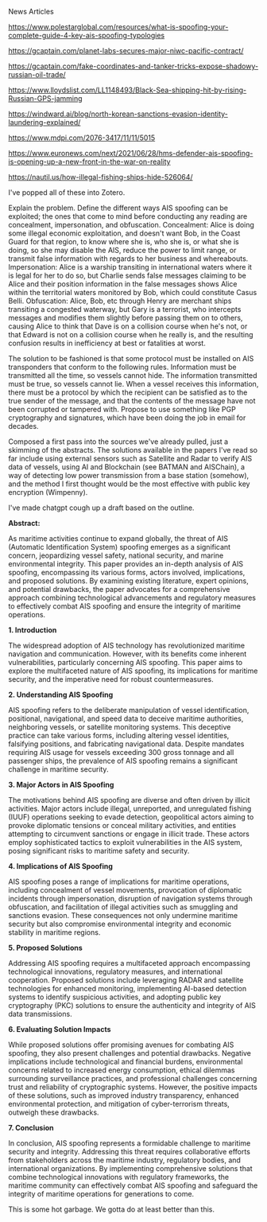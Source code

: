 News Articles

<https://www.polestarglobal.com/resources/what-is-spoofing-your-complete-guide-4-key-ais-spoofing-typologies>

<https://gcaptain.com/planet-labs-secures-major-niwc-pacific-contract/>

<https://gcaptain.com/fake-coordinates-and-tanker-tricks-expose-shadowy-russian-oil-trade/>

<https://www.lloydslist.com/LL1148493/Black-Sea-shipping-hit-by-rising-Russian-GPS-jamming>

<https://windward.ai/blog/north-korean-sanctions-evasion-identity-laundering-explained/>

<https://www.mdpi.com/2076-3417/11/11/5015>

<https://www.euronews.com/next/2021/06/28/hms-defender-ais-spoofing-is-opening-up-a-new-front-in-the-war-on-reality>

<https://nautil.us/how-illegal-fishing-ships-hide-526064/>

I've popped all of these into Zotero.

Explain the problem. Define the different ways AIS spoofing can be
exploited; the ones that come to mind before conducting any reading are
concealment, impersonation, and obfuscation. Concealment: Alice is doing
some illegal economic exploitation, and doesn't want Bob, in the Coast
Guard for that region, to know where she is, who she is, or what she is
doing, so she may disable the AIS, reduce the power to limit range, or
transmit false information with regards to her business and whereabouts.
Impersonation: Alice is a warship transiting in international waters
where it is legal for her to do so, but Charlie sends false messages
claiming to be Alice and their position information in the false
messages shows Alice within the territorial waters monitored by Bob,
which could constitute Casus Belli. Obfuscation: Alice, Bob, etc through
Henry are merchant ships transiting a congested waterway, but Gary is a
terrorist, who intercepts messages and modifies them slightly before
passing them on to others, causing Alice to think that Dave is on a
collision course when he's not, or that Edward is not on a collision
course when he really is, and the resulting confusion results in
inefficiency at best or fatalities at worst.

The solution to be fashioned is that some protocol must be installed on
AIS transponders that conform to the following rules. Information must
be transmitted all the time, so vessels cannot hide. The information
transmitted must be true, so vessels cannot lie. When a vessel receives
this information, there must be a protocol by which the recipient can be
satisfied as to the true sender of the message, and that the contents of
the message have not been corrupted or tampered with. Propose to use
something like PGP cryptography and signatures, which have been doing
the job in email for decades.

Composed a first pass into the sources we've already pulled, just a
skimming of the abstracts. The solutions available in the papers I've
read so far include using external sensors such as Satellite and Radar
to verify AIS data of vessels, using AI and Blockchain (see BATMAN and
AISChain), a way of detecting low power transmission from a base station
(somehow), and the method I first thought would be the most effective
with public key encryption (Wimpenny).

I've made chatgpt cough up a draft based on the outline.

**Abstract:**

As maritime activities continue to expand globally, the threat of AIS
(Automatic Identification System) spoofing emerges as a significant
concern, jeopardizing vessel safety, national security, and marine
environmental integrity. This paper provides an in-depth analysis of AIS
spoofing, encompassing its various forms, actors involved, implications,
and proposed solutions. By examining existing literature, expert
opinions, and potential drawbacks, the paper advocates for a
comprehensive approach combining technological advancements and
regulatory measures to effectively combat AIS spoofing and ensure the
integrity of maritime operations.

**1. Introduction**

The widespread adoption of AIS technology has revolutionized maritime
navigation and communication. However, with its benefits come inherent
vulnerabilities, particularly concerning AIS spoofing. This paper aims
to explore the multifaceted nature of AIS spoofing, its implications for
maritime security, and the imperative need for robust countermeasures.

**2. Understanding AIS Spoofing**

AIS spoofing refers to the deliberate manipulation of vessel
identification, positional, navigational, and speed data to deceive
maritime authorities, neighboring vessels, or satellite monitoring
systems. This deceptive practice can take various forms, including
altering vessel identities, falsifying positions, and fabricating
navigational data. Despite mandates requiring AIS usage for vessels
exceeding 300 gross tonnage and all passenger ships, the prevalence of
AIS spoofing remains a significant challenge in maritime security.

**3. Major Actors in AIS Spoofing**

The motivations behind AIS spoofing are diverse and often driven by
illicit activities. Major actors include illegal, unreported, and
unregulated fishing (IUUF) operations seeking to evade detection,
geopolitical actors aiming to provoke diplomatic tensions or conceal
military activities, and entities attempting to circumvent sanctions or
engage in illicit trade. These actors employ sophisticated tactics to
exploit vulnerabilities in the AIS system, posing significant risks to
maritime safety and security.

**4. Implications of AIS Spoofing**

AIS spoofing poses a range of implications for maritime operations,
including concealment of vessel movements, provocation of diplomatic
incidents through impersonation, disruption of navigation systems
through obfuscation, and facilitation of illegal activities such as
smuggling and sanctions evasion. These consequences not only undermine
maritime security but also compromise environmental integrity and
economic stability in maritime regions.

**5. Proposed Solutions**

Addressing AIS spoofing requires a multifaceted approach encompassing
technological innovations, regulatory measures, and international
cooperation. Proposed solutions include leveraging RADAR and satellite
technologies for enhanced monitoring, implementing AI-based detection
systems to identify suspicious activities, and adopting public key
cryptography (PKC) solutions to ensure the authenticity and integrity of
AIS data transmissions.

**6. Evaluating Solution Impacts**

While proposed solutions offer promising avenues for combating AIS
spoofing, they also present challenges and potential drawbacks. Negative
implications include technological and financial burdens, environmental
concerns related to increased energy consumption, ethical dilemmas
surrounding surveillance practices, and professional challenges
concerning trust and reliability of cryptographic systems. However, the
positive impacts of these solutions, such as improved industry
transparency, enhanced environmental protection, and mitigation of
cyber-terrorism threats, outweigh these drawbacks.

**7. Conclusion**

In conclusion, AIS spoofing represents a formidable challenge to
maritime security and integrity. Addressing this threat requires
collaborative efforts from stakeholders across the maritime industry,
regulatory bodies, and international organizations. By implementing
comprehensive solutions that combine technological innovations with
regulatory frameworks, the maritime community can effectively combat AIS
spoofing and safeguard the integrity of maritime operations for
generations to come.

This is some hot garbage. We gotta do at least better than this.
